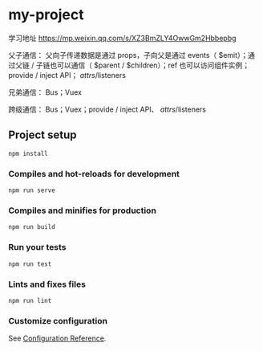 # my-project
学习地址 https://mp.weixin.qq.com/s/XZ3BmZLY4OwwGm2Hbbepbg

父子通信： 父向子传递数据是通过 props，子向父是通过 events（ $emit）；通过父链 / 子链也可以通信（ $parent / $children）；ref 也可以访问组件实例；provide / inject API； $attrs/$listeners

兄弟通信： Bus；Vuex

跨级通信： Bus；Vuex；provide / inject API、 $attrs/$listeners

## Project setup
```
npm install
```

### Compiles and hot-reloads for development
```
npm run serve
```

### Compiles and minifies for production
```
npm run build
```

### Run your tests
```
npm run test
```

### Lints and fixes files
```
npm run lint
```

### Customize configuration
See [Configuration Reference](https://cli.vuejs.org/config/).

